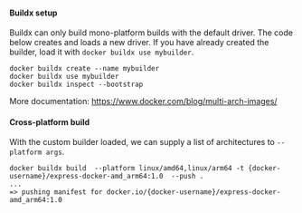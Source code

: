 

<h4> Buildx setup </h4> 
Buildx can only build mono-platform builds with the default driver. 
The code below creates and loads a new driver.
If you have already created the builder, load it with <code>docker buildx use mybuilder</code>. 

    docker buildx create --name mybuilder
    docker buildx use mybuilder
    docker buildx inspect --bootstrap

More documentation: https://www.docker.com/blog/multi-arch-images/

<h4> Cross-platform build </h4>

With the custom builder loaded, we can supply a list of architectures to ```--platform args```.

    docker buildx build  --platform linux/amd64,linux/arm64 -t {docker-username}/express-docker-amd_arm64:1.0  --push .
    ...
    => pushing manifest for docker.io/{docker-username}/express-docker-amd_arm64:1.0

